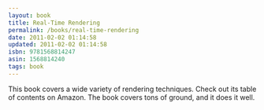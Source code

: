 ```yaml
---
layout: book
title: Real-Time Rendering
permalink: /books/real-time-rendering
date: 2011-02-02 01:14:58
updated: 2011-02-02 01:14:58
isbn: 9781568814247
asin: 1568814240
tags: book
---
```

This book covers a wide variety of rendering techniques. Check out its table of
contents on Amazon. The book covers tons of ground, and it does it well.
